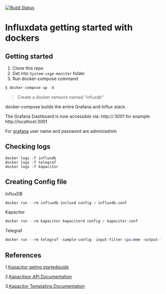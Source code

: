 [![Build Status](https://travis-ci.org/naren-m/System-usage-monitor.svg?branch=master)](https://travis-ci.org/naren-m/System-usage-monitor)
# Influxdata getting started with dockers

## Getting started
1. Clone this repo
1. Get into `System-usge-monitor` folder
1. Run docker-compose command

```s
$ docker-compose up -d
```

> Create a docker network named "infuxdb"

docker-compose builds the entire Grafana and Influx stack.

The Grafana Dashboard is now accessible via: http://<Host IP Address>:3001 for example http://localhost:3001

For [grafana](https://github.com/grafana/grafana-docker) user name and password are admin/admin


## Checking logs

```shell
docker logs -f influxdb
docker logs -f telegraf
docker logs -f kapacitor

```

## Creating Config file

InfluxDB

```s
docker run --rm influxdb incluxd config > influxdb.conf
```

Kapacitor

```s
docker run --rm kapacitor kapacitord config > kapacitor.conf
```

Telegraf

```s
docker run --rm telegraf -sample-config -input-filter cpu:mem -output-filter influxdb > telegraf.conf
```

## References

1.[Kapacitor geting startedguide](https://docs.influxdata.com/kapacitor/v1.2/introduction/getting_started/)

2.[Kapacitpor API Documentation](https://docs.influxdata.com/kapacitor/v1.2/api/api)

3.[Kapacitor Templating Documentation](https://docs.influxdata.com/kapacitor/v1.2/examples/template_tasks/)
